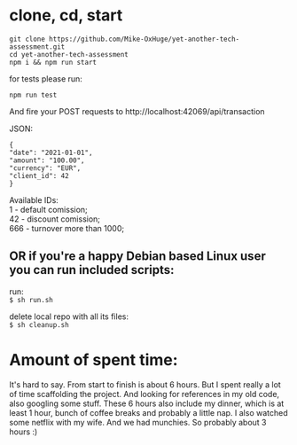 # clone, cd, start

```
git clone https://github.com/Mike-OxHuge/yet-another-tech-assessment.git
cd yet-another-tech-assessment
npm i && npm run start
```

for tests please run:

```
npm run test
```

And fire your POST requests to http://localhost:42069/api/transaction

JSON:
```
{
"date": "2021-01-01",
"amount": "100.00",
"currency": "EUR",
"client_id": 42
}
```

Available IDs:  
1 - default comission;  
42 - discount comission;  
666 - turnover more than 1000;  

## OR if you're a happy Debian based Linux user you can run included scripts:

run:  
`$ sh run.sh`

delete local repo with all its files:  
`$ sh cleanup.sh`

# Amount of spent time:

It's hard to say. From start to finish is about 6 hours. But I spent really a lot of time scaffolding the project.
And looking for references in my old code, also googling some stuff.
These 6 hours also include my dinner, which is at least 1 hour, bunch of coffee breaks and probably a little nap.
I also watched some netflix with my wife. And we had munchies. So probably about 3 hours :)
